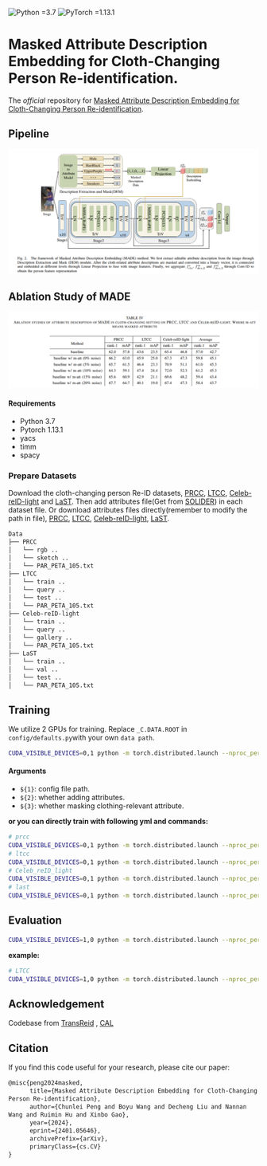 ![Python =3.7](https://img.shields.io/badge/Python-=3.7-yellow.svg)
![PyTorch =1.13.1](https://img.shields.io/badge/PyTorch-=1.13.1-blue.svg)

# Masked Attribute Description Embedding for Cloth-Changing Person Re-identification.
The *official* repository for  [Masked Attribute Description Embedding for Cloth-Changing Person Re-identification](http://arxiv.org/abs/2401.05646).

## Pipeline

![framework](figs/framework.png)

## Ablation Study of MADE

![framework](figs/ablation.png)



#### Requirements
- Python 3.7
- Pytorch 1.13.1
- yacs
- timm
- spacy

### Prepare Datasets


Download the cloth-changing person Re-ID datasets, [PRCC](http://www.isee-ai.cn/%7Eyangqize/clothing.html), [LTCC](https://naiq.github.io/LTCC_Perosn_ReID.html), [Celeb-reID-light](https://github.com/Huang-3/Celeb-reID) and [LaST](https://github.com/shuxjweb/last.git). Then add attributes file(Get from [SOLIDER](/data/PycharmProjects/MADE/SOLIDER/README.md)) in each dataset file. Or download attributes files directly(remember to modify the path in file), [PRCC](https://drive.google.com/file/d/1qvQXd9r-IbYivczoR3vzHEcqM2AxVPLr/view?usp=sharing), [LTCC](https://drive.google.com/file/d/1uY0zUlpk7dAGZcblCUIyorRYY2c-ZPF1/view?usp=sharing), [Celeb-reID-light](https://drive.google.com/file/d/1dyn2OyOkkNCkA8VnIUVV4E4d3BhfemXq/view?usp=sharing), [LaST](https://drive.google.com/file/d/1TEqb5SdwQ0AVh13bNeJY1_RgZ7FYpCz4/view?usp=sharing).


```
Data
├── PRCC
│   └── rgb ..
│   └── sketch ..
│   └── PAR_PETA_105.txt
├── LTCC
│   └── train ..
│   └── query ..
│   └── test ..
│   └── PAR_PETA_105.txt 
├── Celeb-reID-light
│   └── train ..
│   └── query ..
│   └── gallery ..
│   └── PAR_PETA_105.txt 
├── LaST
│   └── train ..
│   └── val ..
│   └── test ..
│   └── PAR_PETA_105.txt 
```

## Training

We utilize 2 GPUs for training. Replace `_C.DATA.ROOT` in `config/defaults.py`with your own `data path`.

```bash
CUDA_VISIBLE_DEVICES=0,1 python -m torch.distributed.launch --nproc_per_node=2 --master_port 6666 train.py --config_file ${1} DATA.ADD_META ${2} DATA.MASK_META ${3} MODEL.DIST_TRAIN True
```

#### Arguments

- `${1}`: config file path.
- `${2}`: whether adding attributes.
- `${3}`: whether masking clothing-relevant attribute.

**or you can directly train with following  yml and commands:**

```bash
# prcc
CUDA_VISIBLE_DEVICES=0,1 python -m torch.distributed.launch --nproc_per_node=2 --master_port 6666 train.py --config_file configs/prcc/eva02_l_maskmeta_random.yml MODEL.DIST_TRAIN True
# ltcc
CUDA_VISIBLE_DEVICES=0,1 python -m torch.distributed.launch --nproc_per_node=2 --master_port 6666 train.py --config_file configs/ltcc/eva02_l_maskmeta_random.yml MODEL.DIST_TRAIN True
# Celeb_reID_light
CUDA_VISIBLE_DEVICES=0,1 python -m torch.distributed.launch --nproc_per_node=2 --master_port 6666 train.py --config_file configs/Celeb_light/eva02_l_maskmeta_random.yml MODEL.DIST_TRAIN True
# last
CUDA_VISIBLE_DEVICES=0,1 python -m torch.distributed.launch --nproc_per_node=2 --master_port 6666 train.py --config_file configs/last/eva02_l_maskmeta_random.yml MODEL.DIST_TRAIN True
```


## Evaluation

```bash
CUDA_VISIBLE_DEVICES=1,0 python -m torch.distributed.launch --nproc_per_node=2 --master_port 6666 test.py --config_file 'choose which config to test' TEST.WEIGHT "('your path of trained checkpoints')"
```

**example:**

```bash
# LTCC
CUDA_VISIBLE_DEVICES=1,0 python -m torch.distributed.launch --nproc_per_node=2 --master_port 6666 test.py --config_file configs/ltcc/eva02_l_maskmeta_random.yml TEST.WEIGHT '../logs/ltcc/eva02_l_meta_best.pth'
```


## Acknowledgement

Codebase from [TransReid](https://github.com/damo-cv/transreid) , [CAL](https://github.com/guxinqian/Simple-CCReID)

## Citation

If you find this code useful for your research, please cite our paper:

```
@misc{peng2024masked,
      title={Masked Attribute Description Embedding for Cloth-Changing Person Re-identification}, 
      author={Chunlei Peng and Boyu Wang and Decheng Liu and Nannan Wang and Ruimin Hu and Xinbo Gao},
      year={2024},
      eprint={2401.05646},
      archivePrefix={arXiv},
      primaryClass={cs.CV}
}
```

